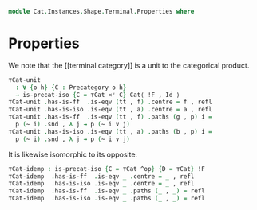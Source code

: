 <!--
```agda
open import Cat.Functor.Equivalence.Path
open import Cat.Instances.Shape.Terminal
open import Cat.Functor.Equivalence
open import Cat.Instances.Product
open import Cat.Prelude
```
-->

```agda
module Cat.Instances.Shape.Terminal.Properties where
```
<!--
```agda
open is-precat-iso
open is-iso
```
-->

# Properties

We note that the [[terminal category]] is a unit to the categorical
product.

```agda
⊤Cat-unit
  : ∀ {o h} {C : Precategory o h}
  → is-precat-iso {C = ⊤Cat ×ᶜ C} Cat⟨ !F , Id ⟩
⊤Cat-unit .has-is-ff  .is-eqv (tt , f) .centre = f , refl
⊤Cat-unit .has-is-iso .is-eqv (tt , a) .centre = a , refl
⊤Cat-unit .has-is-ff  .is-eqv (tt , f) .paths (g , p) i =
  p (~ i) .snd , λ j → p (~ i ∨ j)
⊤Cat-unit .has-is-iso .is-eqv (tt , a) .paths (b , p) i =
  p (~ i) .snd , λ j → p (~ i ∨ j)
```

It is likewise isomorphic to its opposite.

```agda
⊤Cat-idemp : is-precat-iso {C = ⊤Cat ^op} {D = ⊤Cat} !F
⊤Cat-idemp  .has-is-ff  .is-eqv _ .centre = _ , refl
⊤Cat-idemp  .has-is-iso .is-eqv _ .centre = _ , refl
⊤Cat-idemp  .has-is-ff  .is-eqv _ .paths (_ , _) = refl
⊤Cat-idemp  .has-is-iso .is-eqv _ .paths (_ , _) = refl
```
